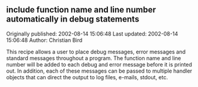 ## include function name and line number automatically in debug statements 
Originally published: 2002-08-14 15:06:48 
Last updated: 2002-08-14 15:06:48 
Author: Christian Bird 
 
This recipe allows a user to place debug messages, error messages and standard messages throughout a program.  The function name and line number will be added to each debug and error message before it is printed out.  In addition, each of these messages can be passed to multiple handler objects that can direct the output to log files, e-mails, stdout, etc.
